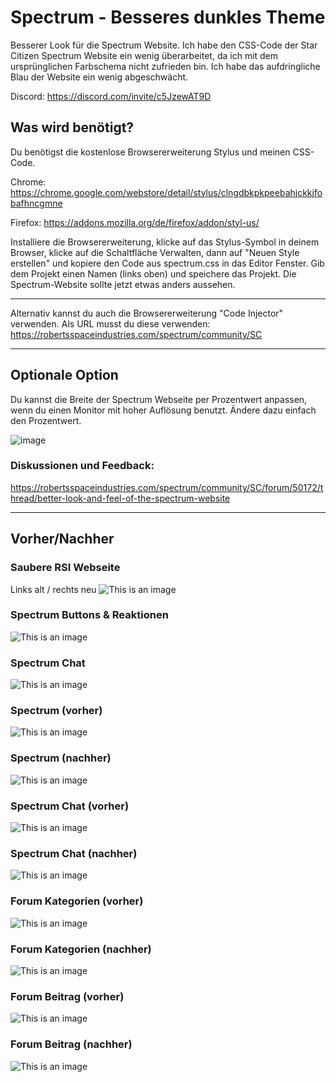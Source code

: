 # Spectrum - Besseres dunkles Theme
Besserer Look für die Spectrum Website. Ich habe den CSS-Code der Star Citizen Spectrum Website ein wenig überarbeitet, da ich mit dem ursprünglichen Farbschema nicht zufrieden bin. Ich habe das aufdringliche Blau der Website ein wenig abgeschwächt.

Discord: https://discord.com/invite/c5JzewAT9D


## Was wird benötigt?

Du benötigst die kostenlose Browsererweiterung Stylus und meinen CSS-Code.

Chrome: https://chrome.google.com/webstore/detail/stylus/clngdbkpkpeebahjckkjfobafhncgmne

Firefox: https://addons.mozilla.org/de/firefox/addon/styl-us/

Installiere die Browsererweiterung, klicke auf das Stylus-Symbol in deinem Browser, klicke auf die Schaltfläche Verwalten, dann auf "Neuen Style erstellen" und kopiere den Code aus spectrum.css in das Editor Fenster. Gib dem Projekt einen Namen (links oben) und speichere das Projekt. Die Spectrum-Website sollte jetzt etwas anders aussehen.

---
Alternativ kannst du auch die Browsererweiterung "Code Injector" verwenden. Als URL musst du diese verwenden: https://robertsspaceindustries.com/spectrum/community/SC

---
## Optionale Option
Du kannst die Breite der Spectrum Webseite per Prozentwert anpassen, wenn du einen Monitor mit hoher Auflösung benutzt. Ändere dazu einfach den Prozentwert.

![image](https://user-images.githubusercontent.com/3922642/157431068-64c06623-f026-481a-89cc-793f33dfe6d4.png)


### Diskussionen und Feedback:
https://robertsspaceindustries.com/spectrum/community/SC/forum/50172/thread/better-look-and-feel-of-the-spectrum-website

---

##  Vorher/Nachher

### Saubere RSI Webseite
Links alt / rechts neu
![This is an image](https://i.imgur.com/rFzXKEG.jpg)

### Spectrum Buttons & Reaktionen
![This is an image](https://i.imgur.com/4JKLtch.png)

### Spectrum Chat
![This is an image](https://i.imgur.com/0a2OJAx.png)

### Spectrum (vorher)
![This is an image](https://i.imgur.com/BKB460I.png)

### Spectrum (nachher)
![This is an image](https://i.imgur.com/Ay3Jn0K.png)

### Spectrum Chat (vorher)
![This is an image](https://i.imgur.com/X8Gn5ua.png)

### Spectrum Chat (nachher)
![This is an image](https://i.imgur.com/VQeGlZJ.png)

### Forum Kategorien (vorher)
![This is an image](https://i.imgur.com/OUl7IPx.png)

### Forum Kategorien (nachher)
![This is an image](https://i.imgur.com/p7mAZmI.png)

### Forum Beitrag (vorher)
![This is an image](https://i.imgur.com/dXrzO3Q.png)

### Forum Beitrag (nachher)
![This is an image](https://i.imgur.com/ygDeJMP.png)
